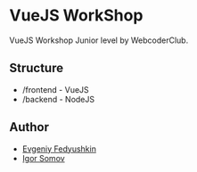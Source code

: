 # VueJS WorkShop
VueJS Workshop Junior level by WebcoderClub.

## Structure
* /frontend - VueJS
* /backend - NodeJS

## Author
* [Evgeniy Fedyushkin](https://github.com/fedot-ost)
* [Igor Somov](https://github.com/DonPrus)
